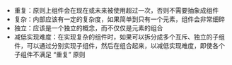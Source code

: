 + 重复：原则上组件会在现在或未来被使用超过一次，否则不需要抽象成组件
+ 复杂：内部应该有一定的复杂度，如果简单到只有一个元素，组件会非常细碎
+ 独立：应该是一个独立的概念，而不仅仅是元素的组合
+ 减低实现难度：在实现复杂的组件时，如果可以拆分成多个互斥、独立的子组件，可以通过分别实现子组件，然后在组合起来，以减低实现难度，即使各个子组件不满足 “重复” 原则
